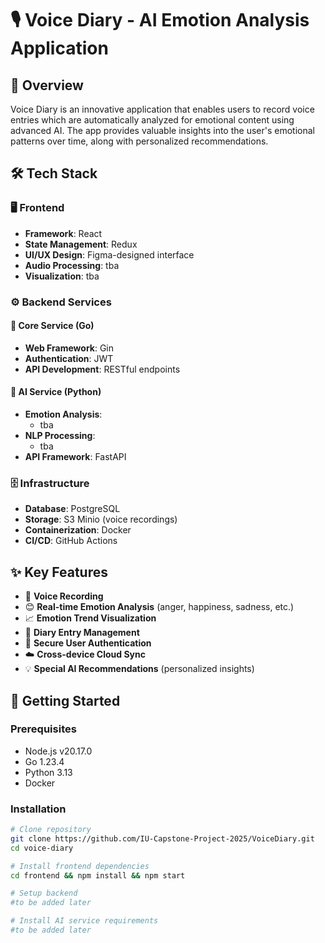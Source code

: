 # 🎙️ Voice Diary - AI Emotion Analysis Application

## 🌟 Overview
Voice Diary is an innovative application that enables users to record voice entries which are automatically analyzed for emotional content using advanced AI. The app provides valuable insights into the user's emotional patterns over time, along with personalized recommendations.

## 🛠️ Tech Stack

### 🖥️ Frontend
- **Framework**: React
- **State Management**: Redux
- **UI/UX Design**: Figma-designed interface
- **Audio Processing**: tba
- **Visualization**: tba

### ⚙️ Backend Services
#### 🐹 Core Service (Go)
- **Web Framework**: Gin
- **Authentication**: JWT
- **API Development**: RESTful endpoints

#### 🐍 AI Service (Python)
- **Emotion Analysis**:
  - tba
- **NLP Processing**:
  - tba
- **API Framework**: FastAPI

### 🗄️ Infrastructure
- **Database**: PostgreSQL
- **Storage**: S3 Minio (voice recordings)
- **Containerization**: Docker
- **CI/CD**: GitHub Actions

## ✨ Key Features
- 🎤 **Voice Recording**
- 😊 **Real-time Emotion Analysis** (anger, happiness, sadness, etc.)
- 📈 **Emotion Trend Visualization**
- 📝 **Diary Entry Management**
- 🔐 **Secure User Authentication**
- ☁️ **Cross-device Cloud Sync**
- 💡 **Special AI Recommendations** (personalized insights)

## 🚀 Getting Started

### Prerequisites
- Node.js v20.17.0
- Go 1.23.4
- Python 3.13
- Docker

### Installation
```bash
# Clone repository
git clone https://github.com/IU-Capstone-Project-2025/VoiceDiary.git
cd voice-diary

# Install frontend dependencies
cd frontend && npm install && npm start

# Setup backend
#to be added later

# Install AI service requirements
#to be added later